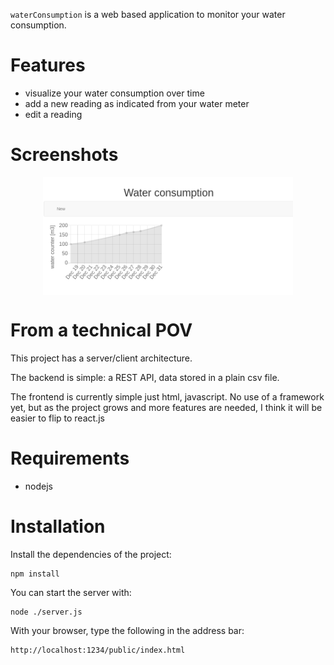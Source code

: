 `waterConsumption` is a web based application to monitor your water consumption.

# Features

- visualize your water consumption over time
- add a new reading as indicated from your water meter
- edit a reading

# Screenshots

<img src='./doc/screenshot.png' width="400px" style="margin:auto; display:block"/>

# From a technical POV

This project has a server/client architecture.

The backend is simple: a REST API, data stored in a plain csv file.

The frontend is currently simple just html, javascript. No use of a framework yet, but as the project grows and more features are needed, I think it will be easier to flip to react.js

# Requirements

- nodejs

# Installation

Install the dependencies of the project:

```
npm install
```

You can start the server with:

```
node ./server.js
```

With your browser, type the following in the address bar:

```
http://localhost:1234/public/index.html
```
